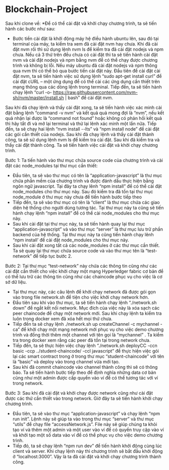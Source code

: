 # Blockchain-Project
Sau khi clone về: 
*Để có thể cài đặt và khởi chạy chương trình, ta sẽ tiến hành các bước như sau:
- Bước tiền cài đặt là khởi động máy hệ điều hành ubuntu lên, sau đó tại terminal của máy, ta kiểm tra xem đã cài đặt nvm hay chưa. Khi đã cài đặt nvm rồi thì sử dụng lệnh nvm ls để kiểm tra đã cài đặt nodejs và npm chưa. Nếu cả 3 thứ trên đều chưa có cài đặt thì ta sẽ tiến hành cài đặt nvm và cài đặt nodejs và npm bằng nvm để có thể chạy được chương trình và không bị lỗi. Nếu máy ubuntu đã cài đặt nodejs và npm thông qua nvm thì có thể bỏ qua bước tiền cài đặt này.
Đầu tiên để cài đặt cài đặt nvm, ta sẽ tiến hành việc sử dụng lệnh “sudo apt-get install curl” để cài đặt cURL – một ứng dụng để  có thể cài các ứng dụng cần thiết trên mạng thông qua các dòng lệnh trong terminal.
Tiếp đến, ta sẽ tiến hành chạy lệnh “curl -o- https://raw.githubusercontent.com/nvm-sh/nvm/master/install.sh | bash” để cài đặt nvm.

Sau khi đã chạy lệnh và thấy cài đặt xong, ta sẽ tiến hành việc xác minh cài đặt bằng lệnh “command -v nvm” và kết quả quả mong đợi là “nvm”, nếu kết quả nhận lại được là “command not found” hoặc không có phản hồi kết quả thì hãy tắt đi và mở lại terminal và thử lại lênh xác minh một lần nữa.
Tiếp đến, ta sẽ chạy hai lệnh “nvm install --lts” và “npm install node” để cài đặt các gói cần thiết của nodejs. Sau khi đã chạy lệnh và thấy cài đặt thành công, ta sẽ sử dụng lệnh nvm ls để kiểm tra cài đặt. Sau khi đã kiểm tra và thấy cài đặt thành công. Ta sẽ tiến hành việc cài đặt và khởi chạy chương trình.

Bước 1: Ta tiến hành vào thư mục chứa source code của chương trình và cài đặt các node_modules tại thư mục cần thiết:
-	Đầu tiên, ta sẽ vào thư mục có tên là “application-javascript” là thư mục chứa phần mềm của chương trình và được đánh dấu thực hiện bằng ngôn ngữ javascript. Tại đây ta chạy lênh “npm install” để có thể cài đặt node_modules cho thư mục này. Sau đó kiểm tra đã tồn tại thư mục node_module ở thư mục này chưa để tiến hành bước tiếp theo
-	Tiếp đến, ta sẽ vào thư mục có tên là “client” là thư mục chứa các giao diện hệ thống cho người dùng tương tác. Tại thư mục này ta cũng sẽ tiến hành chạy lệnh “npm install” để có thể cài node_modules cho thư mục này.
-	Sau khi cài đặt tại thư mục này, ta sẽ tiến hành quay lại thư mục “application-javascript” và vào thư mục “server” là thư mục lưu trữ phần backend của hệ thống. Tại thư mục này ta cũng tiến hành chạy lênh “npm install’ để cài đặt node_modules cho thư mục này.
-	Sau khi cài đặt xong tất cả các node_modules ở các thư mục cần thiết. Ta sẽ quay lại thư mục chứa source code và vào thư mục tên là “test-network” để tiếp tục bước 2.

Bước 2: Tại thư mục “test-network” này chứa các thông tin cũng như các cài đặt cần thiết cho việc khởi chạy một mạng Hyperledger fabric cơ bản để có thể lưu trữ các thông tin cũng như các chaincode phục vụ cho việc là cơ sở dữ liệu.
-	Tại thư mục này, các câu lệnh để khởi chạy network đã được gói gọn vào trong file network.sh để tiện cho việc khởi chạy network hơn.
-	Đầu tiên sau khi vào thư mục, ta sẽ tiến hành chạy lệnh “./network.sh down” để ngắt kết nối network. Mục đích của việc này là xóa sạch các peer chaincode để chạy một network mới. Sau khi chạy lệnh ta kiểm tra luôn trong docker xem đã xóa hết mọi thứ chưa.
-	Tiếp đến ta sẽ chạy lệnh ./network.sh up createChannel -c mychannel -ca” để khởi chạy một mạng network mới phục vụ cho việc demo chương trình và đồng thời thêm một channel với tên gọi là “mychannel” . Ta kiểm tra trong docker xem rằng các peer đã tồn tại trong network chưa.
-	Tiếp đến, ta sẽ thực hiện việc chạy lệnh “./network.sh deployCC -ccn basic -ccp ../student-chaincode/ -ccl javascript” để thực hiện việc gói lại các smart contract trong ở trong thư mục “student-chaincode” với tên là “basic” và deploy vào trong channel vừa mới tạo.
-	Sau khi đã commit chaincode vào channel thành công thì sẽ có thông báo. Ta sẽ tiến hành bước tiếp theo để định nghĩa những data cơ bản cũng như một admin được cấp quyền vào ví để có thể tương tác với ví trong network.

Bước 3: Sau khi đã cài đặt và khởi chạy được network cũng như cài đặt được các thứ cần thiết vào trong network. Giờ đây ta sẽ tiến hành khởi chạy chương trình.
-	Đầu tiên, ta sẽ vào thư mục “application-javascript” và chạy lệnh “npm run init”. Lệnh này sẽ giúp ta vào trong thư mục “server” và thư mục “utils” để chạy file “accessNetwork.js”. File này sẽ giúp chúng ta khỏi tạo ví và thêm một admin và một user vào ví để có quyền truy cập vào ví và khởi tạo một số data vào ví để có thể phục vụ cho việc demo chương trình.
-	Tiếp đó, ta sẽ chạy lệnh “npm run dev” để tiến hành khởi động cùng lúc client và server. Khi chạy lệnh này thì chương trình sẽ bắt đầu khởi động ở “localhost:3000”. Vậy là ta đã cài đặt và khởi chạy chương trình thành công.
